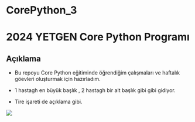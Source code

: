 # CorePython_3

# 2024 YETGEN Core Python Programı 

## Açıklama
- Bu repoyu Core Python eğitiminde öğrendiğim çalışmaları ve haftalık göevleri oluşturmak için hazırladım. 

- 1 hastagh en büyük başlık , 2 hastagh bir alt başlık gibi gibi gidiyor. 
- Tire işareti de açıklama gibi. 

<img src="https://yetkingencler.com/wp-content/uploads/2021/07/YetGenLogo.png"> 
